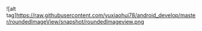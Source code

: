 ![alt tag]https://raw.githubusercontent.com/yuxiaohui78/android_develop/master/roundedImageView/snapshot/roundedImageview.png
